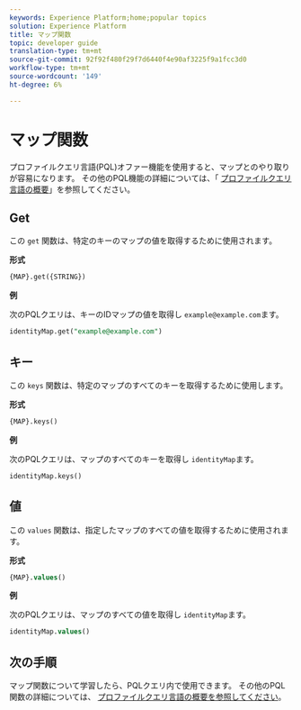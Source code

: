 ```yaml
---
keywords: Experience Platform;home;popular topics
solution: Experience Platform
title: マップ関数
topic: developer guide
translation-type: tm+mt
source-git-commit: 92f92f480f29f7d6440f4e90af3225f9a1fcc3d0
workflow-type: tm+mt
source-wordcount: '149'
ht-degree: 6%

---
```



# マップ関数

プロファイルクエリ言語(PQL)オファー機能を使用すると、マップとのやり取りが容易になります。 その他のPQL機能の詳細については、「 [プロファイルクエリ言語の概要](./overview.md)」を参照してください。

## Get

この `get` 関数は、特定のキーのマップの値を取得するために使用されます。

**形式**

```sql
{MAP}.get({STRING})
```

**例**

次のPQLクエリは、キーのIDマップの値を取得し `example@example.com`ます。

```sql
identityMap.get("example@example.com")
```

## キー

この `keys` 関数は、特定のマップのすべてのキーを取得するために使用します。

**形式**

```sql
{MAP}.keys()
```

**例**

次のPQLクエリは、マップのすべてのキーを取得し `identityMap`ます。

```sql
identityMap.keys()
```

## 値

この `values` 関数は、指定したマップのすべての値を取得するために使用されます。

**形式**

```sql
{MAP}.values()
```

**例**

次のPQLクエリは、マップのすべての値を取得し `identityMap`ます。

```sql
identityMap.values()
```

## 次の手順

マップ関数について学習したら、PQLクエリ内で使用できます。 その他のPQL関数の詳細については、 [プロファイルクエリ言語の概要を参照してください](./overview.md)。
